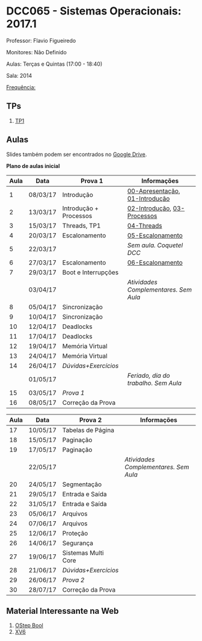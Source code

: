 # DCC065 - Sistemas Operacionais: 2017.1

Professor: Flavio Figueiredo

Monitores: Não Definido

Aulas: Terças e Quintas (17:00 - 18:40)

Sala: 2014

[Frequência:](https://docs.google.com/spreadsheets/d/1HLKp8ExZbFL5IFhegWG0cHBfpHrkYq0c07fOMNdCDbA)

## TPs

  1. [TP1](https://github.com/flaviovdf/SO-2017-1/tree/master/tp1)

## Aulas

Slides também podem ser encontrados no [Google Drive](https://drive.google.com/drive/folders/0B0ryAvcYobs0c1oxSU9LaWdFbWs).

**Plano de aulas inicial**

| Aula | Data     |  Prova 1                  | Informações                                            |
|------|----------|---------------------------|--------------------------------------------------------|
| 1    | 08/03/17 | Introdução                | [00-Apresentação], [01-Introdução]                     |
| 2    | 13/03/17 | Introdução + Processos    | [02-Introdução], [03-Processos]                        |
| 3    | 15/03/17 | Threads, TP1              | [04-Threads]                                           |
| 4    | 20/03/17 | Escalonamento             | [05-Escalonamento]                                     |
| 5    | 22/03/17 |                           | *Sem aula. Coquetel DCC*                               |
| 6    | 27/03/17 | Escalonamento             | [06-Escalonamento]                                     |
| 7    | 29/03/17 | Boot e Interrupções       |                                                        |
|      | 03/04/17 |                           | *Atividades Complementares. Sem Aula*                  |
| 8    | 05/04/17 | Sincronização             |                                                        |
| 9    | 10/04/17 | Sincronização             |                                                        |
| 10   | 12/04/17 | Deadlocks                 |                                                        |
| 11   | 17/04/17 | Deadlocks                 |                                                        |
| 12   | 19/04/17 | Memória Virtual           |                                                        |
| 13   | 24/04/17 | Memória Virtual           |                                                        |
| 14   | 26/04/17 | *Dúvidas+Exercícios*      |                                                        |
|      | 01/05/17 |                           | *Feriado, dia do trabalho. Sem Aula*                   |
| 15   | 03/05/17 | *Prova 1*                 |                                                        |
| 16   | 08/05/17 | Correção da Prova         |                                                        |

| Aula | Data     |  Prova 2                  | Informações                                            |
|------|----------|---------------------------|--------------------------------------------------------|
| 17   | 10/05/17 | Tabelas de Página         |                                                        |
| 18   | 15/05/17 | Paginação                 |                                                        |
| 19   | 17/05/17 | Paginação                 |                                                        |
|      | 22/05/17 |                           | *Atividades Complementares. Sem Aula*                  |
| 20   | 24/05/17 | Segmentação               |                                                        |
| 21   | 29/05/17 | Entrada e Saída           |                                                        |
| 22   | 31/05/17 | Entrada e Saída           |                                                        |
| 23   | 05/06/17 | Arquivos                  |                                                        |
| 24   | 07/06/17 | Arquivos                  |                                                        |
| 25   | 12/06/17 | Proteção                  |                                                        |
| 26   | 14/06/17 | Segurança                 |                                                        |
| 27   | 19/06/17 | Sistemas Multi Core       |                                                        |
| 28   | 21/06/17 | *Dúvidas+Exercícios*      |                                                        |
| 29   | 26/06/17 | *Prova 2*                 |                                                        |
| 30   | 28/07/17 | Correção da Prova         |                                                        |


## Material Interessante na Web

  1. [OStep Bool](http://pages.cs.wisc.edu/~remzi/OSTEP/)
  1. [XV6](https://github.com/mit-pdos/xv6-public)

[00-Apresentação]: ./slides/00-Apresentacao.pdf
[01-Introdução]: ./slides/01-Introducao.pdf
[02-Introdução]: ./slides/02-Introducao.pdf
[03-Processos]: ./slides/03-Processos.pdf
[04-Threads]: ./slides/04-Threads.pdf
[05-Escalonamento]: ./slides/05-Escalonamento.pdf
[06-Escalonamento]: ./slides/06-Escalonamento2.pdf
